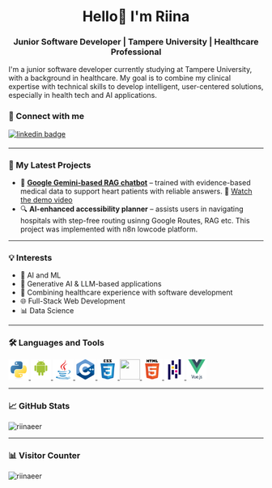 <h1 align="center">Hello👋 I'm Riina</h1>
<h3 align="center">Junior Software Developer | Tampere University | Healthcare Professional </h3>



<p align="left">
I'm a junior software developer currently studying at Tampere University, with a background in healthcare. My goal is to combine my clinical expertise with technical skills to develop intelligent, user-centered solutions, especially in health tech and AI applications.
</p>

### 🔗 Connect with me

<a href="https://linkedin.com/in/riina-5493aa364" target="_blank">
  <img src="https://img.shields.io/badge/linkedin:%20riina--peltonen-%2300acee.svg?color=0A66C2&style=for-the-badge&logo=linkedin&logoColor=white" alt="linkedin badge" style="margin-bottom: 5px;">
</a>


---

### 🚀 My Latest Projects

- 💬 [**Google Gemini-based RAG chatbot**](https://github.com/riinaeer/slt-steer) – trained with evidence-based medical data to support heart patients with reliable answers. 🎥 [Watch the demo video](https://drive.google.com/file/d/1Mf2Rzc9gZXFGHB8G3gfklqyTTwtNpJNT/view?usp=sharing)
- 🔍 **AI-enhanced accessibility planner** – assists users in navigating hospitals with step-free routing usinng Google Routes, RAG etc. This project was implemented with n8n lowcode platform.

---

### 💡 Interests
- 🤖 AI and ML
- 🧠 Generative AI & LLM-based applications 
- 🏥 Combining healthcare experience with software development
- 🌐 Full-Stack Web Development  
- 📊 Data Science  

---

### 🛠️ Languages and Tools
<p align="left"> 
  <a href="https://www.python.org" target="_blank"> <img src="https://raw.githubusercontent.com/devicons/devicon/master/icons/python/python-original.svg" width="40" height="40"/> </a> 
  <a href="https://developer.android.com" target="_blank"> <img src="https://raw.githubusercontent.com/devicons/devicon/master/icons/android/android-original-wordmark.svg" width="40" height="40"/> </a>
  <a href="https://www.java.com" target="_blank"> <img src="https://raw.githubusercontent.com/devicons/devicon/master/icons/java/java-original.svg" width="40" height="40"/> </a>
  <a href="https://www.w3schools.com/cpp/" target="_blank"> <img src="https://raw.githubusercontent.com/devicons/devicon/master/icons/cplusplus/cplusplus-original.svg" width="40" height="40"/> </a> 
  <a href="https://www.w3schools.com/css/" target="_blank"> <img src="https://raw.githubusercontent.com/devicons/devicon/master/icons/css3/css3-original-wordmark.svg" width="40" height="40"/> </a> 
  <a href="https://cloud.google.com" target="_blank"> <img src="https://www.vectorlogo.zone/logos/google_cloud/google_cloud-icon.svg" width="40" height="40"/> </a> 
  <a href="https://www.w3.org/html/" target="_blank"> <img src="https://raw.githubusercontent.com/devicons/devicon/master/icons/html5/html5-original-wordmark.svg" width="40" height="40"/> </a>  
  <a href="https://pandas.pydata.org/" target="_blank"> <img src="https://raw.githubusercontent.com/devicons/devicon/2ae2a900d2f041da66e950e4d48052658d850630/icons/pandas/pandas-original.svg" width="40" height="40"/> </a> 
  <a href="https://vuejs.org/" target="_blank"> <img src="https://raw.githubusercontent.com/devicons/devicon/master/icons/vuejs/vuejs-original-wordmark.svg" width="40" height="40"/> </a> 
</p>

---

### 📈 GitHub Stats

<p>
  <img align="left" src="https://github-readme-stats.vercel.app/api/top-langs?username=riinaeer&show_icons=true&locale=en&layout=compact" alt="riinaeer" />
</p>

<br clear="all" />

---

### 📊 Visitor Counter

<p align="left">
  <img src="https://komarev.com/ghpvc/?username=riinaeer&label=Profile%20views&color=0e75b6&style=flat" alt="riinaeer" />
</p>

